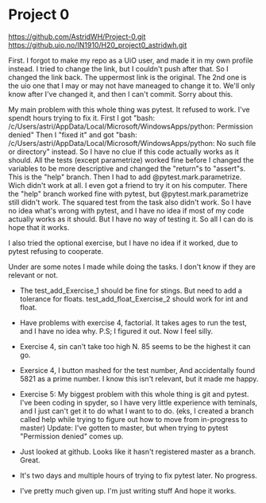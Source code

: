 # Project 0
https://github.com/AstridWH/Project-0.git
https://github.uio.no/IN1910/H20_project0_astridwh.git

First. I forgot to make my repo as a UiO user, and
made it in my own profile instead. I tried to 
change the link, but I couldn't push after that.
So I changed the link back. The uppermost link is
the original. The 2nd one is the uio one that I may
or may not have maneaged to change it to. We'll 
only know after I've changed it, and then I can't 
commit. Sorry about this.

My main problem with this whole thing was pytest.
It refused to work. I've spendt hours trying to fix
it. First I got 
"bash: /c/Users/astri/AppData/Local/Microsoft/WindowsApps/python: Permission denied"
Then I "fixed it" and got
"bash: /c/Users/astri/AppData/Local/Microsoft/WindowsApps/python: No such file or directory"
instead. So I have no clue if this code actually
works as it should. All the tests (except 
parametrize) worked fine before I changed the 
variables to be more descriptive and changed the 
"return"s to "assert"s. This is the "help" branch.
Then I had to add @pytest.mark.parametrize. Wich 
didn't work at all. I even got a friend to try it
on his computer. There the "help" branch worked 
fine with pytest, but @pytest.mark.parametrize 
still didn't work. The squared test from the task
also didn't work. 
So I have no idea what's wrong with pytest, and I
have no idea if most of my code actually works as
it should. But I have no way of testing it. So all
I can do is hope that it works. 

I also tried the optional exercise, but I have
no idea if it worked, due to pytest refusing to 
cooperate.

Under are some notes I made while doing the tasks.
I don't know if they are relevant or not. 



- The test_add_Exercise_1 should be fine for 
	stings. But need to add a tolerance for 
	floats. test_add_float_Exercise_2 should
	work for int and float. 

- Have problems with exercise 4, factorial.
	It takes ages to run the test, and I have 
	no idea why. 
	P.S; I figured it out. Now I feel silly. 

- Exercise 4, sin can't take too high N. 85 seems
	to be the highest it can go. 

- Exersice 4, I button mashed for the test number,
	And accidentally found 5821 as a prime
	number. I know this isn't relevant, but
	it made me happy. 

- Exercise 5: My biggest problem with this whole 
	thing is git and pytest. I've been coding
	in spyder, so I have very little experience
	with teminals, and I just can't get it to
	do what I want to to do. (eks, I created
	a branch called help while trying to 
	figure out how to move from in-progress
	to master)
	Update: I've gotten to master, but when 
	trying to pytest "Permission denied" comes 
	up.
- Just looked at github. Looks like it hasn't 
	registered master as a branch. Great. 

- It's two days and multiple hours of trying to fix
	pytest later. No progress.

- I've pretty much given up. I'm just writing stuff
	And hope it works.
